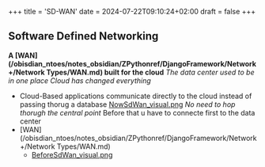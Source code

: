 +++
title = 'SD-WAN'
date = 2024-07-22T09:10:24+02:00
draft = false
+++

## Software Defined Networking 

**A [WAN](/obisdian_ntoes/notes_obsidian/ZPythonref/DjangoFramework/Network+/Network Types/WAN.md) built for the cloud** 
*The data center used to be in one place*
*Cloud has changed everything*
- Cloud-Based applications communicate directly to the cloud instead of passing thorug a database 
	[NowSdWan_visual.png](/static/NowSdWan_visual.png)
	*No need to hop thorugh the central point*
	Before that u have to connecte first to the data center
- [WAN](/obisdian_ntoes/notes_obsidian/ZPythonref/DjangoFramework/Network+/Network Types/WAN.md)
	- [BeforeSdWan_visual.png](/static/BeforeSdWan_visual.png)


